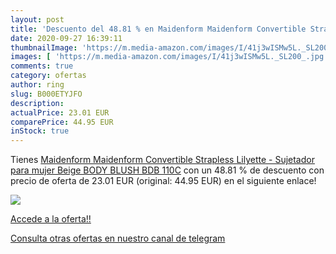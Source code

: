 ```yaml
---
layout: post
title: 'Descuento del 48.81 % en Maidenform Maidenform Convertible Strapl'
date: 2020-09-27 16:39:11
thumbnailImage: 'https://m.media-amazon.com/images/I/41j3wISMw5L._SL200_.jpg'
images: [ 'https://m.media-amazon.com/images/I/41j3wISMw5L._SL200_.jpg' ]
comments: true
category: ofertas
author: ring
slug: B000ETYJFO
description:
actualPrice: 23.01 EUR
comparePrice: 44.95 EUR
inStock: true
---
```


Tienes [Maidenform Maidenform Convertible Strapless Lilyette - Sujetador para mujer  Beige  BODY BLUSH BDB   110C](https://www.amazon.com/dp/B000ETYJFO/?tag=redken08-20) con un 48.81 % de descuento con precio de oferta de 23.01 EUR (original: 44.95 EUR) en el siguiente enlace!

[![](https://m.media-amazon.com/images/I/41j3wISMw5L._SL200_.jpg)](https://www.amazon.com/dp/B000ETYJFO/?tag=redken08-20)

[Accede a la oferta!!](https://www.amazon.com/dp/B000ETYJFO/?tag=redken08-20)

[Consulta otras ofertas en nuestro canal de telegram](https://t.me/s/ofertas25)
